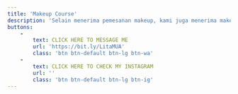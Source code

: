 ```yaml
---
title: 'Makeup Course'
description: 'Selain menerima pemesanan makeup, kami juga menerima make up course dengan beragam paket menarik. Murid akan dilatih langsung oleh Lita MUA (tanpa menggunakan asisten). Semua model dan peralatan akan kami siapkan.'
buttons:
    -
        text: CLICK HERE TO MESSAGE ME
        url: 'https://bit.ly/LitaMUA'
        class: 'btn btn-default btn-lg btn-wa'
    -
        text: CLICK HERE TO CHECK MY INSTAGRAM
        url: ''
        class: 'btn btn-default btn-lg btn-ig'
---
```


